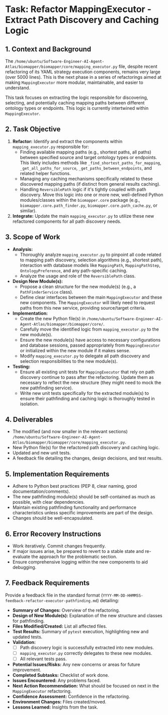 # Task: Refactor MappingExecutor - Extract Path Discovery and Caching Logic

## 1. Context and Background
The `/home/ubuntu/Software-Engineer-AI-Agent-Atlas/biomapper/biomapper/core/mapping_executor.py` file, despite recent refactoring of its YAML strategy execution components, remains very large (over 5000 lines). This is the next phase in a series of refactorings aimed at making `MappingExecutor` more modular, maintainable, and easier to understand.

This task focuses on extracting the logic responsible for discovering, selecting, and potentially caching mapping paths between different ontology types or endpoints. This logic is currently intertwined within `MappingExecutor`.

## 2. Task Objective
1.  **Refactor:** Identify and extract the components within `mapping_executor.py` responsible for:
    *   Finding available mapping paths (e.g., shortest paths, all paths) between specified source and target ontology types or endpoints. This likely includes methods like `_find_shortest_paths_for_mapping`, `_get_all_paths_for_source`, `_get_paths_between_endpoints`, and related helper functions.
    *   Managing any caching mechanisms specifically related to these discovered mapping paths (if distinct from general results caching).
    *   Handling `ReversiblePath` logic if it's tightly coupled with path discovery.
    Move this logic into one or more new, well-defined Python modules/classes within the `biomapper.core` package (e.g., `biomapper.core.path_finder.py`, `biomapper.core.path_cache.py`, or similar).
2.  **Integrate:** Update the main `mapping_executor.py` to utilize these new refactored components for all path discovery needs.

## 3. Scope of Work
- **Analysis:**
    - Thoroughly analyze `mapping_executor.py` to pinpoint all code related to mapping path discovery, selection algorithms (e.g., shortest path), interaction with database models like `MappingPath`, `MappingPathStep`, `OntologyPreference`, and any path-specific caching.
    - Analyze the usage and role of the `ReversiblePath` class.
- **Design New Module(s):**
    - Propose a clean structure for the new module(s) (e.g., a `PathFinderService` class).
    - Define clear interfaces between the main `MappingExecutor` and these new components. The `MappingExecutor` will likely need to request paths from this new service, providing source/target criteria.
- **Implementation:**
    - Create the new Python file(s) in `/home/ubuntu/Software-Engineer-AI-Agent-Atlas/biomapper/biomapper/core/`.
    - Carefully move the identified logic from `mapping_executor.py` to the new module(s).
    - Ensure the new module(s) have access to necessary configurations and database sessions, passed appropriately from `MappingExecutor` or initialized within the new module if it makes sense.
    - Modify `mapping_executor.py` to delegate all path discovery and selection responsibilities to the new module(s).
- **Testing:**
    - Ensure all existing unit tests for `MappingExecutor` that rely on path discovery continue to pass after the refactoring. Update them as necessary to reflect the new structure (they might need to mock the new pathfinding service).
    - Write new unit tests specifically for the extracted module(s) to ensure their pathfinding and caching logic is thoroughly tested in isolation.

## 4. Deliverables
- The modified (and now smaller in the relevant sections) `/home/ubuntu/Software-Engineer-AI-Agent-Atlas/biomapper/biomapper/core/mapping_executor.py`.
- New Python file(s) for the refactored path discovery and caching logic.
- Updated and new unit tests.
- A feedback file detailing the changes, design decisions, and test results.

## 5. Implementation Requirements
- Adhere to Python best practices (PEP 8, clear naming, good documentation/comments).
- The new pathfinding module(s) should be self-contained as much as possible, with clear dependencies.
- Maintain existing pathfinding functionality and performance characteristics unless specific improvements are part of the design.
- Changes should be well-encapsulated.

## 6. Error Recovery Instructions
- Work iteratively. Commit changes frequently.
- If major issues arise, be prepared to revert to a stable state and re-evaluate the approach for the problematic section.
- Ensure comprehensive logging within the new components to aid debugging.

## 7. Feedback Requirements
Provide a feedback file in the standard format (`YYYY-MM-DD-HHMMSS-feedback-refactor-executor-pathfinding.md`) detailing:
- **Summary of Changes:** Overview of the refactoring.
- **Design of New Module(s):** Explanation of the new structure and classes for pathfinding.
- **Files Modified/Created:** List all affected files.
- **Test Results:** Summary of `pytest` execution, highlighting new and updated tests.
- **Validation:**
    - [ ] Path discovery logic is successfully extracted into new modules.
    - [ ] `mapping_executor.py` correctly delegates to these new modules.
    - [ ] All relevant tests pass.
- **Potential Issues/Risks:** Any new concerns or areas for future improvement.
- **Completed Subtasks:** Checklist of work done.
- **Issues Encountered:** Any problems faced.
- **Next Action Recommendation:** What should be focused on next in the `MappingExecutor` refactoring.
- **Confidence Assessment:** Confidence in the refactoring.
- **Environment Changes:** Files created/moved.
- **Lessons Learned:** Insights from the task.
